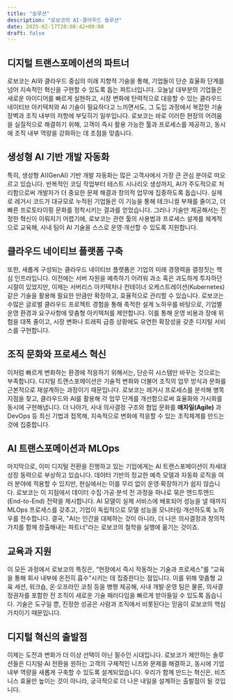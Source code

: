 ```yaml
---
title: "솔루션"
description: "로보코의 AI·클라우드 솔루션"
date: 2025-02-17T20:08:42+09:00
draft: false
---
```


## 디지털 트랜스포메이션의 파트너

로보코는 AI와 클라우드 중심의 미래 지향적 기술을 통해, 기업들이 단순 효율화 단계를 넘어 지속적인 혁신을 구현할 수 있도록 돕는 파트너입니다. 오늘날 대부분의 기업들은 새로운 아이디어를 빠르게 실현하고, 시장 변화에 탄력적으로 대응할 수 있는 클라우드 네이티브 아키텍처와 AI 기술이 필요하다고 느끼면서도, 그 도입 과정에서 복잡한 기술 장벽과 조직 내부의 저항에 부딪히기 일쑤입니다. 로보코는 바로 이러한 현장의 어려움을 실질적으로 해결하기 위해, 고객이 즉시 활용 가능한 툴과 프로세스를 제공하고, 동시에 조직 내부 역량을 강화하는 데 초점을 맞춥니다.

## 생성형 AI 기반 개발 자동화

특히, 생성형 AI(GenAI) 기반 개발 자동화는 많은 고객사에서 가장 큰 관심 분야로 떠오르고 있습니다. 반복적인 코딩 작업부터 테스트 시나리오 생성까지, AI가 주도적으로 처리함으로써 개발자가 더 중요한 문제 해결과 창의적 업무에 집중하도록 돕습니다. 실제로 레거시 코드가 대규모로 누적된 기업들은 이 기능을 통해 테크니컬 부채를 줄이고, 더 빠른 프로토타이핑 문화를 정착시키는 결과를 얻었습니다. 그러나 기술만 제공해서는 진정한 혁신이 이뤄지기 어렵기에, 로보코는 관련 툴의 사용법과 프로세스 설계를 체계적으로 교육해, 사내 팀이 AI 기술을 스스로 운영·개선할 수 있도록 지원합니다.

## 클라우드 네이티브 플랫폼 구축

또한, 새롭게 구성되는 클라우드 네이티브 플랫폼은 기업의 미래 경쟁력을 결정짓는 핵심 인프라입니다. 이전에는 서버 자원을 예측하기 어려워 과소 혹은 과도하게 투자하던 시절이 있었지만, 이제는 서버리스 아키텍처나 컨테이너 오케스트레이션(Kubernetes) 같은 기술을 활용해 필요한 만큼만 확장하고, 효율적으로 관리할 수 있습니다. 로보코는 수많은 글로벌 클라우드 프로젝트 경험을 통해 축적한 설계 노하우를 바탕으로, 기업별 운영 환경과 요구사항에 맞춤형 아키텍처를 제안합니다. 이를 통해 운영 비용과 장애 위험을 대폭 줄이고, 시장 변화나 트래픽 급증 상황에도 유연한 확장성을 갖춘 디지털 서비스를 구현합니다.

## 조직 문화와 프로세스 혁신

이처럼 빠르게 변화하는 환경에 적응하기 위해서는, 단순히 시스템만 바꾸는 것으로는 부족합니다. 디지털 트랜스포메이션은 기술적 변화와 더불어 조직의 업무 방식과 문화를 근본적으로 재설계하는 과정이기 때문입니다. 로보코는 레거시 프로세스를 분석해 병목 지점을 찾고, 클라우드와 AI를 활용해 각 업무 단계를 개선함으로써 효율화와 가시화를 동시에 구현해냅니다. 더 나아가, 사내 의사결정 구조와 협업 문화를 **애자일(Agile)** 과 DevOps 등 최신 기법과 접목해, 지속적으로 변화에 적응할 수 있는 조직체계를 만드는 것에 집중합니다.

## AI 트랜스포메이션과 MLOps

마지막으로, 이미 디지털 전환을 진행하고 있는 기업에게는 AI 트랜스포메이션이 차세대 성장 동력으로 부상하고 있습니다. 데이터 기반의 정교한 예측 모델과 자동화 로직을 여러 분야에 적용할 수 있지만, 현실에서는 이를 무리 없이 운영·확장하기가 쉽지 않습니다. 로보코는 이 지점에서 데이터 수집·가공·분석 전 과정을 하나로 묶은 엔드투엔드(End-to-End) 전략을 제시합니다. AI 모델이 실제 서비스에 배포되어 성능을 낼 때까지 MLOps 프로세스를 갖추고, 기업이 독립적으로 모델 성능을 모니터링·개선하도록 노하우를 전수합니다. 결국, "AI는 인간을 대체하는 것이 아니라, 더 나은 의사결정과 창의적 가치를 함께 창출해내는 파트너"라는 로보코의 철학을 실행에 옮기는 것이죠.

## 교육과 지원

이 모든 과정에서 로보코의 특징은, “현장에서 즉시 작동하는 기술과 프로세스”를 “교육을 통해 회사 내부에 온전히 흡수”시키는 데 집중한다는 점입니다. 이를 위해 맞춤형 교육 세션, 워크숍, 온·오프라인 코칭 등을 병행 제공해, 사내 개발·운영 팀은 물론, 의사결정권자를 포함한 전 조직이 새로운 기술 패러다임을 빠르게 받아들일 수 있도록 돕습니다. 기술은 도구일 뿐, 진정한 성공은 사람과 조직에서 비롯된다는 믿음이 로보코의 핵심 가치이기 때문입니다.

## 디지털 혁신의 출발점

이제는 도전과 변화가 더 이상 선택이 아닌 필수인 시대입니다. 로보코가 제안하는 솔루션들은 디지털·AI 전환을 원하는 고객의 구체적인 니즈와 문제를 해결하고, 동시에 기업 내부 역량을 새롭게 구축할 수 있도록 설계되었습니다. 우리가 함께 만드는 혁신은, 비즈니스 효율만 높이는 것이 아니라, 궁극적으로 더 나은 내일을 설계하는 출발점이 될 것입니다.